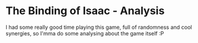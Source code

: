 # The Binding of Isaac - Analysis

I had some really good time playing this game, full of randomness and cool synergies, so I'mma do some analysing about the game itself :P

